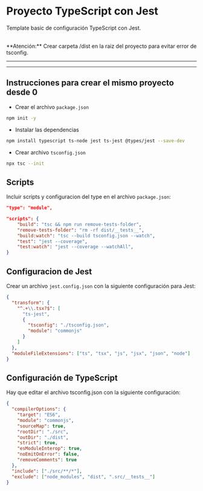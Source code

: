 # Proyecto TypeScript con Jest

Template basic de configuración TypeScript con Jest.

<br>
**Atención:** Crear carpeta /dist en la raiz del proyecto para evitar error de tsconfig.

---

---

## Instrucciones para crear el mismo proyecto desde 0

- Crear el archivo `package.json`

```bash
npm init -y
```

- Instalar las dependencias

```bash
npm install typescript ts-node jest ts-jest @types/jest --save-dev
```

- Crear archivo `tsconfig.json`

```bash
npx tsc --init
```

## Scripts

Incluir scripts y configuracion del type en el archivo `package.json`:

```json
"type": "module",

"scripts": {
    "build": "tsc && npm run remove-tests-folder",
    "remove-tests-folder": "rm -rf dist/__tests__",
    "build:watch": "tsc --build tsconfig.json --watch",
    "test": "jest --coverage",
    "test:watch": "jest --coverage --watchAll",
}
```

## Configuracion de Jest

Crear un archivo `jest.config.json` con la siguiente configuración para Jest:

```json
{
  "transform": {
    "^.+\\.tsx?$": [
      "ts-jest",
      {
        "tsconfig": "./tsconfig.json",
        "module": "commonjs"
      }
    ]
  },
  "moduleFileExtensions": ["ts", "tsx", "js", "jsx", "json", "node"]
}
```

## Configuración de TypeScript

Hay que editar el archivo tsconfig.json con la siguiente configuración:

```json
{
  "compilerOptions": {
    "target": "ES6",
    "module": "commonjs",
    "sourceMap": true,
    "rootDir": "./src",
    "outDir": "./dist",
    "strict": true,
    "esModuleInterop": true,
    "noEmitOnError": false,
    "removeComments": true
  },
  "include": ["./src/**/*"],
  "exclude": ["node_modules", "dist", ".src/__tests__"]
}
```
